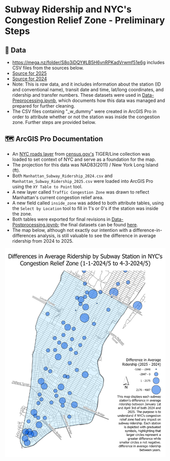 # Subway Ridership and NYC's Congestion Relief Zone - Preliminary Steps #

## 👾 **Data**
  - https://mega.nz/folder/S8o3iDQY#LB5H6vnRPKadVrwmf51e6g includes CSV files from the sources below.
  - [Source for 2025](https://catalog.data.gov/dataset/mta-subway-hourly-ridership-beginning-2025)
  - [Source for 2024](https://data.ny.gov/Transportation/MTA-Subway-Hourly-Ridership-2020-2024/wujg-7c2s/about_data)
  - Note: This is *raw* data, and it includes information about the station (ID and conventional name), transit date and time, lat/long coordinates, and ridership and transfer numbers. These datasets were used in [Data-Preprocessing.ipynb](./Data-Preprocessing.ipynb), which documents how this data was managed and prepared for further cleaning.
  - The CSV files containing "_w_dummy" were created in ArcGIS Pro in order to attribute whether or not the station was inside the congestion zone. Further steps are provided below.
 
## 🗺️ **ArcGIS Pro Documentation**
  - An [NYC roads layer](./data/tl_2023_36061_roads.shp) from [census.gov's](https://catalog.data.gov/dataset/tiger-line-shapefile-2023-state-new-york-primary-and-secondary-roads) TIGER/Line collection was loaded to set context of NYC and serve as a foundation for the map.
  - The projection for this data was NAD83(2011) / New York Long Island (ft).
  - Both `Manhattan_Subway_Ridership_2024.csv` and `Manhattan_Subway_Ridership_2025.csv` were loaded into ArcGIS Pro using the `XY Table to Point` tool.
  - A new layer called `Traffic Congestion Zone` was drawn to reflect Manhattan's current congestion relief area.
  - A new field called `inside_zone` was added to both attribute tables, using the `Select by Location` tool to fill in 1's or 0's if the station was inside the zone.
  - Both tables were exported for final revisions in [Data-Postprocessing.ipynb](./Data-Postprocessing.ipynb); the final datasets can be found [here](./data/).
  - The map below, although not exactly our intention with a difference-in-differences analysis, is still valuable to see the difference in average ridership from 2024 to 2025.

<img src=https://github.com/vaughnmitchell13/econ308-proj/blob/main/Layout.png width=800px>


